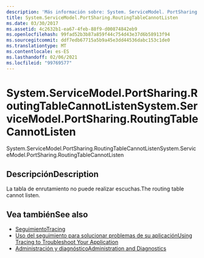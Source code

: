 ```yaml
---
description: 'Más información sobre: System. ServiceModel. PortSharing. RoutingTableCannotListen'
title: System.ServiceModel.PortSharing.RoutingTableCannotListen
ms.date: 03/30/2017
ms.assetid: 4c2632b1-ea67-4feb-88f9-d00874842eb9
ms.openlocfilehash: 99fad52b3b87a859f44c754d43e37d6b58913f94
ms.sourcegitcommit: ddf7edb67715a5b9a45e3dd44536dabc153c1de0
ms.translationtype: MT
ms.contentlocale: es-ES
ms.lasthandoff: 02/06/2021
ms.locfileid: "99769577"
---
```

# <a name="systemservicemodelportsharingroutingtablecannotlisten"></a><span data-ttu-id="e373b-103">System.ServiceModel.PortSharing.RoutingTableCannotListen</span><span class="sxs-lookup"><span data-stu-id="e373b-103">System.ServiceModel.PortSharing.RoutingTableCannotListen</span></span>

<span data-ttu-id="e373b-104">System.ServiceModel.PortSharing.RoutingTableCannotListen</span><span class="sxs-lookup"><span data-stu-id="e373b-104">System.ServiceModel.PortSharing.RoutingTableCannotListen</span></span>  
  
## <a name="description"></a><span data-ttu-id="e373b-105">Descripción</span><span class="sxs-lookup"><span data-stu-id="e373b-105">Description</span></span>  

 <span data-ttu-id="e373b-106">La tabla de enrutamiento no puede realizar escuchas.</span><span class="sxs-lookup"><span data-stu-id="e373b-106">The routing table cannot listen.</span></span>  
  
## <a name="see-also"></a><span data-ttu-id="e373b-107">Vea también</span><span class="sxs-lookup"><span data-stu-id="e373b-107">See also</span></span>

- [<span data-ttu-id="e373b-108">Seguimiento</span><span class="sxs-lookup"><span data-stu-id="e373b-108">Tracing</span></span>](index.md)
- [<span data-ttu-id="e373b-109">Uso del seguimiento para solucionar problemas de su aplicación</span><span class="sxs-lookup"><span data-stu-id="e373b-109">Using Tracing to Troubleshoot Your Application</span></span>](using-tracing-to-troubleshoot-your-application.md)
- [<span data-ttu-id="e373b-110">Administración y diagnóstico</span><span class="sxs-lookup"><span data-stu-id="e373b-110">Administration and Diagnostics</span></span>](../index.md)
